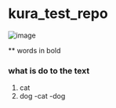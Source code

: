 # kura_test_repo



![image](https://user-images.githubusercontent.com/67888547/125701530-0e2e74aa-15e6-4790-847d-b1ce7dc3c06f.png)


** words in bold

### what is do to the text


1. cat
2. dog
-cat
-dog
